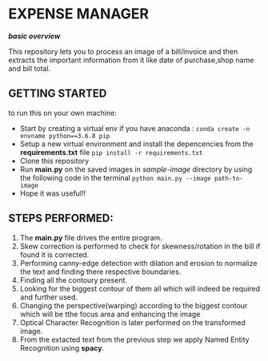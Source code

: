 # EXPENSE MANAGER

***basic overview***

This repository lets you to process an image of a bill/invoice and then extracts the important information from it like date of purchase,shop name and bill total.

## GETTING STARTED
to run this on your own machine:
- Start by creating a virtual env if you have anaconda : ```conda create -n envname python==3.6.8 pip```
- Setup a new virtual environment and install the depencencies from the **requirements.txt** file ```pip install -r requirements.txt```
- Clone this repository
- Run **main.py** on the saved images in *sample-image* directory by using the following code in the terminal ``` python main.py --image path-to-image ```
- Hope it was useful!!

## STEPS PERFORMED:
1. The **main.py** file drives the entire program.
2. Skew correction is performed to check for skewness/rotation in the bill if found it is corrected.
3. Performing canny-edge detection with dilation and erosion to normalize the text and finding there respective boundaries.
4. Finding all the contoury present.
5. Looking for the biggest contour of them all which will indeed be required and further used.
6. Changing the perspective(warping) according to the biggest contour which will be tthe focus area and enhancing the image
7. Optical Character Recognition is later performed on the transformed image.
8. From the extacted text from the previous step we apply Named Entity Recognition using **spacy**.
